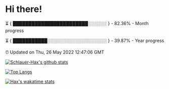 # Hi there!

⏳ { ████████████████████████░░░░░░ } - 82.36% - Month progress

⏳ { ███████████░░░░░░░░░░░░░░░░░░░ } - 39.87% - Year progress

⏰ Updated on Thu, 26 May 2022 12:47:06 GMT


[![Schlauer-Hax's github stats](https://github-readme-stats.vercel.app/api?username=Schlauer-Hax&show_icons=true&theme=dark&count_private=true)](https://github.com/Schlauer-Hax)


[![Top Langs](https://github-readme-stats.vercel.app/api/top-langs/?username=Schlauer-Hax&layout=compact&theme=dark)](https://github.com/Schlauer-Hax?tab=repositories)


[![Hax's wakatime stats](https://github-readme-stats.vercel.app/api/wakatime?username=Hax&theme=dark)](https://wakatime.com/@Hax)

